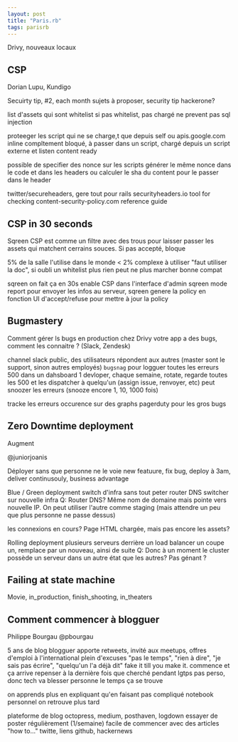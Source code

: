 ```yaml
---
layout: post
title: "Paris.rb"
tags: parisrb
---
```


Drivy, nouveaux locaux

## CSP

Dorian Lupu, Kundigo

Secuirty tip, #2, each month
sujets à proposer, security tip hackerone?

list d'assets qui sont whitelist
si pas whitelist, pas chargé
ne prevent pas sql injection

proteeger les script qui ne se charge,t que depuis self ou apis.google.com
inline compltement bloqué, à passer dans un script, chargé depuis un
script externe et listen content ready

possible de specifier des nonce sur les scripts
générer le même nonce dans le code et dans les headers
ou calculer le sha du content pour le passer dans le header

twitter/secureheaders, gere tout pour rails
securityheaders.io tool for checking
content-security-policy.com reference guide

## CSP in 30 seconds

Sqreen
CSP est comme un filtre avec des trous pour laisser passer les assets qui
matchent cerrains souces. Si pas accepté, bloque

5% de la salle l'utilise
dans le monde < 2%
complexe à utiliser "faut utiliser la doc", si oubli un whitelist plus rien peut
ne plus marcher
bonne compat

sqreen on fait ça en 30s
enable CSP dans l'interface d'admin sqreen
mode report pour envoyer les infos au serveur, sqreen genere la policy en
fonction
UI d'accept/refuse pour mettre à jour la policy

## Bugmastery

Comment gérer ls bugs en production chez Drivy
votre app a des bugs, comment les connaitre ? (Slack, Zendesk)

channel slack public, des utilisateurs répondent aux autres (master sont le
support, sinon autres employés)
`bugsnag` pour logguer toutes les erreurs 500 dans un dahsboard
1 devloper, chaque semaine, rotate, regarde toutes les 500 et les dispatcher
à quelqu'un (assign issue, renvoyer, etc)
peut snoozer les erreurs (snooze encore 1, 10, 1000 fois)

tracke les erreurs occurence sur des graphs
pagerduty pour les gros bugs

## Zero Downtime deployment
Augment

@juniorjoanis

Déployer sans que personne ne le voie
new featuure, fix bug, deploy à 3am, deliver continusouly, business advantage

Blue / Green deployment
switch d'infra sans tout peter
router DNS switcher sur nouvelle infra
Q: Router DNS? Même nom de domaine mais pointe vers nouvelle IP. On peut
utiliser l'autre comme staging (mais attendre un peu que plus personne ne passe
dessus)

les connexions en cours? Page HTML chargée, mais pas encore les assets?

Rolling deployment
plusieurs serveurs derrière un load balancer
un coupe un, remplace par un nouveau, ainsi de suite
Q: Donc à un moment le cluster possède un serveur dans un autre état que les
autres? Pas génant ?

## Failing at state machine

Movie, in_production, finish_shooting, in_theaters

## Comment commencer à blogguer
Philippe Bourgau
@pbourgau

5 ans de blog
blogguer apporte retweets, invité aux meetups, offres d'emploi à l'international
plein d'excuses "pas le temps", "rien à dire", "je sais pas écrire", "quelqu'un
l'a déjà dit"
fake it till you make it. commence et ça arrive
repenser à la dernière fois que cherché pendant lgtps
pas perso, donc tech va blesser personne
le temps ça se trouve

on apprends plus en expliquant qu'en faisant
pas compliqué
notebook personnel on retrouve plus tard

plateforme de blog
octopress, medium, posthaven, logdown
essayer de poster régulièrement (1/semaine)
facile de commencer avec des articles "how to..."
twitte, liens github, hackernews



